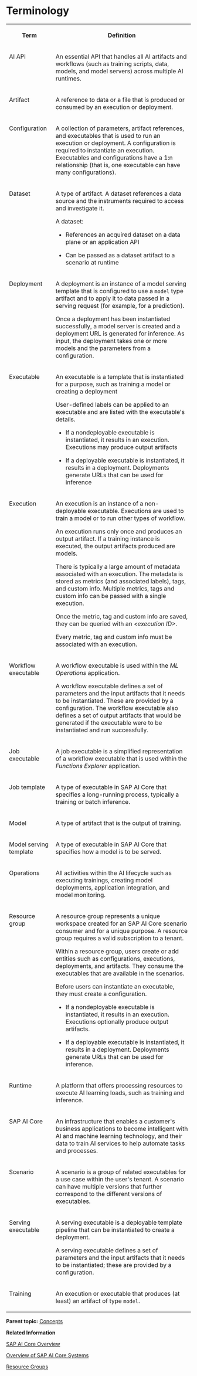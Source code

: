 <!-- loio05f41ee00e634e958cddd5e38e31569f -->

# Terminology




<table>
<tr>
<th valign="top">

Term



</th>
<th valign="top">

Definition



</th>
</tr>
<tr>
<td valign="top">

AI API



</td>
<td valign="top">

An essential API that handles all AI artifacts and workflows \(such as training scripts, data, models, and model servers\) across multiple AI runtimes.



</td>
</tr>
<tr>
<td valign="top">

Artifact



</td>
<td valign="top">

A reference to data or a file that is produced or consumed by an execution or deployment.



</td>
</tr>
<tr>
<td valign="top">

Configuration



</td>
<td valign="top">

A collection of parameters, artifact references, and executables that is used to run an execution or deployment. A configuration is required to instantiate an execution. Executables and configurations have a 1:n relationship \(that is, one executable can have many configurations\).



</td>
</tr>
<tr>
<td valign="top">

Dataset



</td>
<td valign="top">

A type of artifact. A dataset references a data source and the instruments required to access and investigate it.

A dataset:

-   References an acquired dataset on a data plane or an application API

-   Can be passed as a dataset artifact to a scenario at runtime



</td>
</tr>
<tr>
<td valign="top">

Deployment



</td>
<td valign="top">

A deployment is an instance of a model serving template that is configured to use a `model` type artifact and to apply it to data passed in a serving request \(for example, for a prediction\).

Once a deployment has been instantiated successfully, a model server is created and a deployment URL is generated for inference. As input, the deployment takes one or more models and the parameters from a configuration.



</td>
</tr>
<tr>
<td valign="top">

Executable



</td>
<td valign="top">

An executable is a template that is instantiated for a purpose, such as training a model or creating a deployment

User-defined labels can be applied to an executable and are listed with the executable's details.

-   If a nondeployable executable is instantiated, it results in an execution. Executions may produce output artifacts

-   If a deployable executable is instantiated, it results in a deployment. Deployments generate URLs that can be used for inference




</td>
</tr>
<tr>
<td valign="top">

Execution



</td>
<td valign="top">

An execution is an instance of a non-deployable executable. Executions are used to train a model or to run other types of workflow.

An execution runs only once and produces an output artifact. If a training instance is executed, the output artifacts produced are models.

There is typically a large amount of metadata associated with an execution. The metadata is stored as metrics \(and associated labels\), tags, and custom info. Multiple metrics, tags and custom info can be passed with a single execution.

Once the metric, tag and custom info are saved, they can be queried with an *<execution ID\>*.

Every metric, tag and custom info must be associated with an execution.



</td>
</tr>
<tr>
<td valign="top">

Workflow executable



</td>
<td valign="top">

A workflow executable is used within the *ML Operations* application.

A workflow executable defines a set of parameters and the input artifacts that it needs to be instantiated. These are provided by a configuration. The workflow executable also defines a set of output artifacts that would be generated if the executable were to be instantiated and run successfully.



</td>
</tr>
<tr>
<td valign="top">

Job executable



</td>
<td valign="top">

A job executable is a simplified representation of a workflow executable that is used within the *Functions Explorer* application.



</td>
</tr>
<tr>
<td valign="top">

Job template



</td>
<td valign="top">

A type of executable in SAP AI Core that specifies a long-running process, typically a training or batch inference.



</td>
</tr>
<tr>
<td valign="top">

Model



</td>
<td valign="top">

A type of artifact that is the output of training.



</td>
</tr>
<tr>
<td valign="top">

Model serving template



</td>
<td valign="top">

A type of executable in SAP AI Core that specifies how a model is to be served.



</td>
</tr>
<tr>
<td valign="top">

Operations



</td>
<td valign="top">

All activities within the AI lifecycle such as executing trainings, creating model deployments, application integration, and model monitoring.



</td>
</tr>
<tr>
<td valign="top">

Resource group



</td>
<td valign="top">

A resource group represents a unique workspace created for an SAP AI Core scenario consumer and for a unique purpose. A resource group requires a valid subscription to a tenant.

Within a resource group, users create or add entities such as configurations, executions, deployments, and artifacts. They consume the executables that are available in the scenarios.

Before users can instantiate an executable, they must create a configuration.

-   If a nondeployable executable is instantiated, it results in an execution. Executions optionally produce output artifacts.

-   If a deployable executable is instantiated, it results in a deployment. Deployments generate URLs that can be used for inference.




</td>
</tr>
<tr>
<td valign="top">

Runtime



</td>
<td valign="top">

A platform that offers processing resources to execute AI learning loads, such as training and inference.



</td>
</tr>
<tr>
<td valign="top">

 SAP AI Core 



</td>
<td valign="top">

An infrastructure that enables a customer's business applications to become intelligent with AI and machine learning technology, and their data to train AI services to help automate tasks and processes.



</td>
</tr>
<tr>
<td valign="top">

Scenario



</td>
<td valign="top">

 A scenario is a group of related executables for a use case within the user's tenant. A scenario can have multiple versions that further correspond to the different versions of executables. 



</td>
</tr>
<tr>
<td valign="top">

Serving executable



</td>
<td valign="top">

A serving executable is a deployable template pipeline that can be instantiated to create a deployment.

A serving executable defines a set of parameters and the input artifacts that it needs to be instantiated; these are provided by a configuration.



</td>
</tr>
<tr>
<td valign="top">

Training



</td>
<td valign="top">

An execution or executable that produces \(at least\) an artifact of type `model`.



</td>
</tr>
</table>

**Parent topic:** [Concepts](concepts-4c6b2da.md "In this section, we'll explore some of the concepts surrounding SAP AI Core.")

**Related Information**  


[SAP AI Core Overview](sap-ai-core-overview-88e0078.md "SAP AI Core is the key to integrating artificial intelligence capabilities in your SAP solutions.")

[Overview of SAP AI Core Systems](overview-of-sap-ai-core-systems-c243d2a.md "Your SAP AI Core system connects internal and external tools.")

[Resource Groups](resource-groups-26c6c6b.md#loio26c6c6b50e3f412f8bc0cd6a8ebdb850 "SAP AI Core tenants use resource groups to isolate related ML resources and workloads. Scenarios, executables, and Docker registry secrets are shared across all resource groups.")

